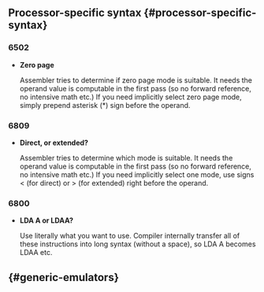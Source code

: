 ## Processor-specific syntax {#processor-specific-syntax}

### 6502

* **Zero page**

  Assembler tries to determine if zero page mode is suitable. It needs the operand value is computable in the first pass \(so no forward reference, no intensive math etc.\) If you need implicitly select zero page mode, simply prepend asterisk \(\*\) sign before the operand.

### 6809

* **Direct, or extended?**

  Assembler tries to determine which mode is suitable. It needs the operand value is computable in the first pass \(so no forward reference, no intensive math etc.\) If you need implicitly select one mode, use signs 
  &lt;
   \(for direct\) or 
  &gt;
   \(for extended\) right before the operand.

### 6800

* **LDA A or LDAA?**

  Use literally what you want to use. Compiler internally transfer all of these instructions into long syntax \(without a space\), so LDA A becomes LDAA etc.

## {#generic-emulators}




